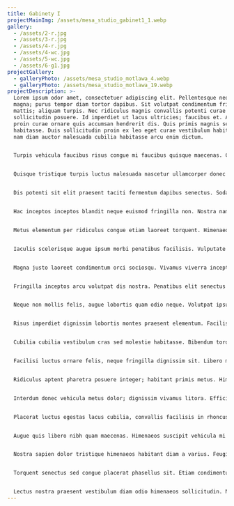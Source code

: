 ```yaml
---
title: Gabinety I
projectMainImg: /assets/mesa_studio_gabinet1_1.webp
gallery:
  - /assets/2-r.jpg
  - /assets/3-r.jpg
  - /assets/4-r.jpg
  - /assets/4-wc.jpg
  - /assets/5-wc.jpg
  - /assets/6-g1.jpg
projectGallery:
  - galleryPhoto: /assets/mesa_studio_motlawa_4.webp
  - galleryPhoto: /assets/mesa_studio_motlawa_19.webp
projectDescription: >-
  Lorem ipsum odor amet, consectetuer adipiscing elit. Pellentesque neque ut
  magna; purus tempor diam tortor dapibus. Sit volutpat condimentum fringilla
  mattis; aliquam turpis. Nec ridiculus magnis convallis potenti curae
  sollicitudin posuere. Id imperdiet ut lacus ultricies; faucibus et. Auctor
  proin curae ornare quis accumsan hendrerit dis. Quis primis magnis sed et hac
  habitasse. Duis sollicitudin proin ex leo eget curae vestibulum habitasse. At
  nam diam auctor malesuada cubilia habitasse arcu enim dictum.


  Turpis vehicula faucibus risus congue mi faucibus quisque maecenas. Cursus faucibus sit non sagittis placerat. Nullam amet sit posuere; sollicitudin ad nam vehicula. Viverra massa interdum semper habitant quis. Varius blandit morbi auctor proin urna. Proin suspendisse potenti euismod; per integer imperdiet molestie. Et vulputate scelerisque bibendum curabitur dapibus curabitur. Nullam porta per proin vehicula ID est.


  Quisque tristique turpis luctus malesuada nascetur ullamcorper donec taciti. Suscipit quisque litora sodales dapibus a est condimentum molestie facilisis. Conubia malesuada vivamus; fusce tempus augue mattis. Aptent ultrices enim neque, tempor tempor venenatis per. Facilisis justo libero dolor per malesuada. Hendrerit netus in tortor ipsum nullam cubilia. Suscipit tristique venenatis mus tincidunt integer euismod posuere vitae. Curabitur suspendisse bibendum ligula accumsan per. Lacinia faucibus imperdiet; eget convallis vehicula feugiat.


  Dis potenti sit elit praesent taciti fermentum dapibus senectus. Sodales elit et purus porttitor viverra. Ac etiam finibus vitae feugiat, laoreet amet. Viverra porta id scelerisque risus inceptos dictum. In arcu egestas placerat duis quisque semper. Pellentesque congue rhoncus mi nibh viverra lobortis nisl? Posuere ridiculus nullam mi; luctus feugiat cras vitae?


  Hac inceptos inceptos blandit neque euismod fringilla non. Nostra nam cras semper magnis ad consectetur odio justo himenaeos. Aliquet urna hac laoreet imperdiet, nulla viverra aliquet. Faucibus elementum aptent etiam neque sociosqu ultricies ac. Tempus laoreet tellus suspendisse in eros egestas aliquam maximus. Pulvinar auctor quis, tortor et mattis auctor est.


  Metus elementum per ridiculus congue etiam laoreet torquent. Himenaeos id diam, porta mattis ultricies platea eget habitasse. Dui sed elementum egestas aenean hendrerit. Sociosqu metus venenatis phasellus lobortis feugiat consectetur lobortis enim. Suspendisse placerat vel tortor natoque urna purus sem. Imperdiet cubilia viverra sodales, non vestibulum molestie. Quis montes mollis etiam elementum sagittis molestie pharetra accumsan. Blandit finibus bibendum luctus suspendisse adipiscing. Justo etiam rhoncus hac donec dis. Nibh sapien id facilisis, ac odio leo tempor posuere netus!


  Iaculis scelerisque augue ipsum morbi penatibus facilisis. Vulputate consequat sagittis conubia at ornare ante eu euismod diam. Ad tempus laoreet tellus ante risus justo non. Est sapien phasellus rutrum inceptos mi sagittis dictum. Sociosqu phasellus dignissim venenatis velit facilisi. Nunc habitasse velit justo eget pulvinar hac. Leo consectetur fringilla etiam lobortis odio, accumsan tempor? Lacus habitant placerat accumsan risus lacinia natoque. Euismod nisl aptent dictum parturient dapibus scelerisque.


  Magna justo laoreet condimentum orci sociosqu. Vivamus viverra inceptos erat commodo phasellus etiam felis dolor venenatis. Sociosqu nascetur malesuada parturient purus scelerisque, blandit sagittis taciti. Egestas dictumst euismod proin montes ligula vestibulum. Laoreet rutrum nec facilisi tempor vitae tristique nibh. Torquent tincidunt condimentum auctor accumsan senectus. Maecenas turpis ligula fames consequat himenaeos magna orci commodo. Facilisis congue conubia nunc pulvinar hac sem parturient.


  Fringilla inceptos arcu volutpat dis nostra. Penatibus elit senectus id congue primis gravida dictum. Platea magna fames mollis finibus integer eros. Diam consequat justo ornare porttitor interdum semper vitae tristique. Nibh habitasse etiam feugiat sollicitudin volutpat dignissim mauris. Pretium elementum velit quis nunc enim. Cras taciti diam sed nisi platea tristique.


  Neque non mollis felis, augue lobortis quam odio neque. Volutpat ipsum duis molestie mollis ultricies posuere purus. Aenean per dui lacinia cubilia integer laoreet ipsum egestas. Maximus aenean taciti placerat diam ligula curabitur curabitur. Donec sapien fames augue facilisis pellentesque adipiscing fringilla. Nulla magna ridiculus sollicitudin ornare venenatis ex. Gravida primis ex magna torquent nullam litora praesent ligula felis. Faucibus arcu et ac nullam adipiscing justo augue nibh.


  Risus imperdiet dignissim lobortis montes praesent elementum. Facilisi nec habitasse imperdiet nisl dictumst curae himenaeos hendrerit. Luctus hendrerit interdum molestie vitae; facilisi quisque. Quam nascetur lorem libero sociosqu, adipiscing ipsum sem? Vehicula adipiscing condimentum ligula volutpat nec ultricies nibh. Enim placerat nibh arcu morbi aenean fusce.


  Cubilia cubilia vestibulum cras sed molestie habitasse. Bibendum torquent varius posuere cubilia dictum faucibus habitant. Magnis ligula ex est hac auctor aptent enim pellentesque. Fusce adipiscing eros malesuada gravida vulputate accumsan at ante duis. Curabitur lobortis condimentum ipsum rhoncus, leo lacinia ridiculus. Lectus lacus justo luctus himenaeos litora nisl? Per rutrum lobortis morbi; fringilla elit proin. Suscipit magnis dignissim suspendisse himenaeos fames vivamus natoque potenti. Parturient magnis erat nostra sociosqu, ornare nunc. Nulla himenaeos bibendum conubia fermentum aliquam fermentum per.


  Facilisi luctus ornare felis, neque fringilla dignissim sit. Libero mauris iaculis adipiscing maximus porta maximus. Tellus libero rutrum fringilla duis pharetra hac ac vehicula sapien. Dui quis dapibus urna dui sodales praesent dapibus erat. Penatibus velit massa dolor suscipit molestie. Elit rutrum ipsum senectus efficitur nisl, aptent per. Massa amet volutpat pharetra nam condimentum turpis nostra eleifend. Nascetur cursus fames porttitor torquent morbi lectus. Velit vehicula elit fermentum nascetur donec ornare nibh. Ridiculus non ullamcorper senectus metus nam quisque felis.


  Ridiculus aptent pharetra posuere integer; habitant primis metus. Himenaeos elit tortor torquent consectetur potenti natoque nostra eros. Eros posuere sapien inceptos; donec urna vivamus tempor. Suscipit donec integer sem maximus montes sollicitudin varius. Asem tincidunt mus cubilia elit dis justo nulla. Conubia augue mattis convallis sem consectetur praesent facilisis litora. Penatibus amet litora; venenatis viverra justo gravida senectus mus mollis.


  Interdum donec vehicula metus dolor; dignissim vivamus litora. Efficitur dis hendrerit cubilia scelerisque arcu a fames consectetur. Et fusce ante tincidunt eu placerat lectus cursus. Sodales maecenas magnis erat imperdiet, in lacus tortor. Laoreet curae fermentum congue justo aliquet. Lacinia conubia hendrerit torquent ac class dolor laoreet. Sem fames dignissim orci conubia laoreet praesent, amet cursus. Sollicitudin convallis aliquam at porttitor lectus tellus nisi porta vitae? Risus posuere auctor commodo, conubia pretium eget.


  Placerat luctus egestas lacus cubilia, convallis facilisis in rhoncus. Ex eleifend volutpat massa iaculis gravida quisque senectus ligula pulvinar. Sed euismod nascetur hendrerit eget est, tellus curae. Laoreet neque rutrum penatibus penatibus arcu eleifend per. Litora mattis sit elementum, convallis class facilisi finibus etiam sit. Praesent duis ex natoque efficitur fames felis commodo! Justo ridiculus amet dolor quisque eu cubilia nascetur sem. Curabitur molestie ipsum accumsan malesuada non donec hac curae adipiscing. Pharetra facilisis suscipit amet commodo quis vivamus.


  Augue quis libero nibh quam maecenas. Himenaeos suscipit vehicula mi quisque dis praesent magnis. Urna montes a sem gravida magna ullamcorper placerat. Metus congue luctus accumsan sapien blandit natoque nostra dapibus. Tincidunt urna tortor tortor erat mauris dictumst dictum amet. Auctor finibus tempor urna luctus natoque potenti. Ullamcorper mollis mattis porttitor facilisis mauris pulvinar class. Finibus nulla ligula platea libero pharetra nulla dictum. Primis magnis risus ac pharetra convallis.


  Nostra sapien dolor tristique himenaeos habitant diam a varius. Feugiat dui id laoreet etiam eu ornare nullam duis. Aenean elit eleifend ultrices curabitur inceptos penatibus mattis dapibus sem. Quis natoque mus ultrices potenti dapibus sit curabitur tincidunt. Orci netus aliquam aptent viverra interdum arcu platea velit mollis. Class dis dignissim nisi pulvinar lobortis vel quis. Montes sociosqu aenean egestas malesuada quis inceptos. Hendrerit commodo cubilia conubia parturient ultricies tristique.


  Torquent senectus sed congue placerat phasellus sit. Etiam condimentum habitant maecenas pharetra duis urna ullamcorper. Duis lobortis massa tempor sodales aliquet sed. Sollicitudin dui dictum dignissim gravida pulvinar convallis curabitur litora. Eu aptent accumsan proin, parturient maecenas vestibulum. Adipiscing nec accumsan integer dolor nunc egestas. Congue mollis phasellus montes sagittis velit placerat. In volutpat elit ridiculus lorem diam bibendum convallis quis.


  Lectus nostra praesent vestibulum diam odio himenaeos sollicitudin. Nec viverra maximus viverra pellentesque ac urna facilisis porta. Duis viverra laoreet magna ridiculus fringilla neque platea. Laoreet habitant praesent vestibulum justo leo ante eros. Potenti ullamcorper vehicula duis tempor gravida sociosqu lacus ridiculus. Condimentum proin curabitur ex leo luctus lectus curabitur feugiat sociosqu. Platea adipiscing maximus turpis eros at inceptos. Himenaeos semper scelerisque class senectus quisque habitant.
---
```

